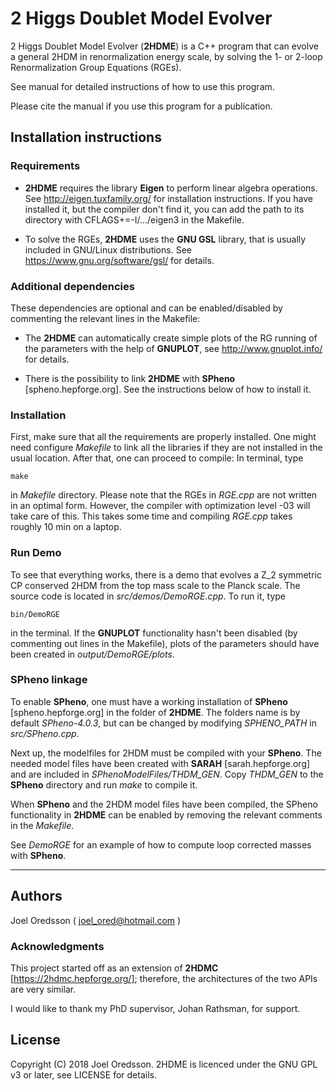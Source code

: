# 2 Higgs Doublet Model Evolver

2 Higgs Doublet Model Evolver (**2HDME**) is a C++ program that can evolve a general
2HDM in renormalization energy scale, by solving the 1- or 2-loop 
Renormalization Group Equations (RGEs).

See manual for detailed instructions of how to use this program.

Please cite the manual if you use this program for a publication.

## Installation instructions

### Requirements 

* **2HDME** requires the library **Eigen** to perform linear algebra operations.
See http://eigen.tuxfamily.org/ for installation instructions.
If you have installed it, but the compiler don't find it, you can add the path
to its directory with 
  CFLAGS+=-I/.../eigen3 
in the Makefile.

* To solve the RGEs, **2HDME** uses the **GNU GSL** library, that is usually included in
GNU/Linux distributions. See https://www.gnu.org/software/gsl/ for details.

### Additional dependencies

These dependencies are optional and can be enabled/disabled by commenting the
relevant lines in the Makefile:

* The **2HDME** can automatically create simple plots of the RG running of the 
parameters with the help of **GNUPLOT**, see http://www.gnuplot.info/ for details.

* There is the possibility to link **2HDME** with **SPheno** [spheno.hepforge.org].
See the instructions below of how to install it.

### Installation

First, make sure that all the requirements are properly installed.
One might need configure *Makefile* to link all the libraries if they are not installed
in the usual location. After that, one can proceed to compile: In terminal, type
```
make
```
in *Makefile* directory. Please note that the RGEs in *RGE.cpp* are not written in an 
optimal form. However, the compiler with optimization level -03 will take care
of this. This takes some time and compiling *RGE.cpp* takes roughly 10 min on a laptop.

### Run Demo

To see that everything works, there is a demo that evolves a Z_2 symmetric CP 
conserved 2HDM from the top mass scale to the Planck scale. The source code is located in *src/demos/DemoRGE.cpp*.
To run it, type
```
bin/DemoRGE
```
in the terminal.
If the **GNUPLOT** functionality hasn't been disabled (by commenting out lines in
the Makefile), plots of the parameters should have been created in 
*output/DemoRGE/plots*.

### SPheno linkage

To enable **SPheno**, one must have a working installation of **SPheno** [spheno.hepforge.org] 
in the folder of **2HDME**. The folders name is by default *SPheno-4.0.3*, but can be changed by 
modifying *SPHENO_PATH* in *src/SPheno.cpp*. 

Next up, the modelfiles for 2HDM must be compiled with your **SPheno**. The needed
model files have been created with **SARAH** [sarah.hepforge.org] and are included 
in *SPhenoModelFiles/THDM_GEN*. Copy *THDM_GEN* to the **SPheno** directory and run
*make* to compile it.

When **SPheno** and the 2HDM model files have been compiled, the SPheno functionality
in **2HDME** can be enabled by removing the relevant comments in the *Makefile*.

See *DemoRGE* for an example of how to compute loop corrected masses with **SPheno**. 

********************************************************************************

## Authors

Joel Oredsson ( joel_ored@hotmail.com )

### Acknowledgments 

This project started off as an extension of **2HDMC** [https://2hdmc.hepforge.org/];
therefore, the architectures of the two APIs are very similar. 

I would like to thank my PhD supervisor, Johan Rathsman, for support.

## License

Copyright (C) 2018 Joel Oredsson.
2HDME is licenced under the GNU GPL v3 or later, see LICENSE for details.



